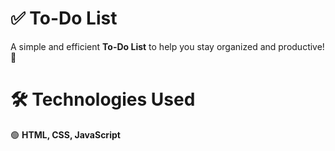 # ✅ To-Do List
A simple and efficient **To-Do List**  to help you stay organized and productive! 🚀
# 🛠️ Technologies Used  
 🟢 **HTML, CSS, JavaScript**
